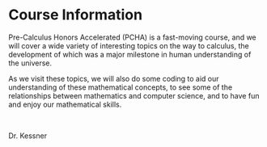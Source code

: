 # Course Information

Pre-Calculus Honors Accelerated (PCHA) is a fast-moving course, and we will
cover a wide variety of interesting topics on the way to calculus, the
development of which was a major milestone in human understanding of the
universe.

As we visit these topics, we will also do some coding to aid our understanding
of these mathematical concepts, to see some of the relationships between
mathematics and computer science, and to have fun and enjoy our mathematical
skills.

<br/>

Dr. Kessner

<br/>




